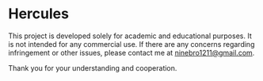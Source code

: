 # Hercules

This project is developed solely for academic and educational purposes. It is not intended for any commercial use. If there are any concerns regarding infringement or other issues, please contact me at ninebro1211@gmail.com. 

Thank you for your understanding and cooperation.
